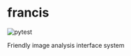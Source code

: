 # francis

![pytest](https://github.com/Hboni/francis/actions/workflows/python-app.yml/badge.svg)

Friendly image analysis interface system
